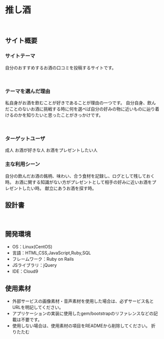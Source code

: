 # 推し酒
​
## サイト概要
### サイトテーマ
自分のおすすめするお酒の口コミを投稿するサイトです。

​
### テーマを選んだ理由
私自身がお酒を飲むことが好きであることが理由の一つです。
自分自身、飲んだことのないお酒に挑戦する時に何を選べば自分の好みの物に近いものに辿り着けるのかを知りたいと思ったことがきっかけです。

​
### ターゲットユーザ
<!--誰に使ってもらうかを具体的に記載する-->
成人
お酒が好きな人
お酒をプレゼントしたい人
​
### 主な利用シーン
<!--どのような時に使うのかの状況を記載すること-->
自分の飲んだお酒の銘柄、味わい、合う食材を記録し、ログとして残しておく時。
お酒に関する知識がない方がプレゼントとして相手の好みに近いお酒をプレゼントしたい時。
献立にあうお酒を探す時。
​
## 設計書
<!--テーマを設定・提出する時点では不要です-->
​
## 開発環境
- OS：Linux(CentOS)
- 言語：HTML,CSS,JavaScript,Ruby,SQL
- フレームワーク：Ruby on Rails
- JSライブラリ：jQuery
- IDE：Cloud9
​
## 使用素材
- 外部サービスの画像素材・音声素材を使用した場合は、必ずサービス名とURLを明記してください。
- アプリケーションの実装に使用したgem/bootstrapのリファレンスなどの記載は不要です。
- 使用しない場合は、使用素材の項目をREADMEから削除してください。
折りたたむ